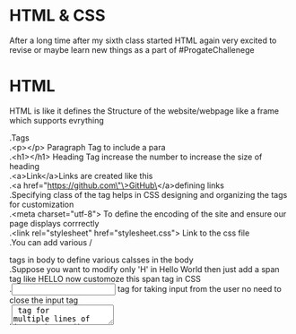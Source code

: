 # HTML & CSS
After a long time after my sixth class started HTML again very excited to revise or maybe learn new things as a part of #ProgateChallenege</br> 

# HTML

HTML is like it defines the Structure of the website/webpage like a frame which supports evrything</br>

.Tags</br>
.\<p\>\<\/p\> Paragraph Tag to include a para</br>
.\<h1\>\<\/h1\> Heading Tag increase the number to increase the size of heading</br>
.\<a\>Link\<\/a\>Links are created like this</br>
.\<a href\=\"https://github.com\"\>GitHub\<\/a\>defining links</br>
.Specifying class of the tag helps in CSS designing and organizing the tags for customization</br>
.\<meta charset=\"utf-8\"\> To define the encoding of the site and ensure our page displays corrrectly</br>
.\<link rel=\"stylesheet\" href=\"stylesheet.css\"\> Link to the css file</br>
.You can add various /<div/> tags in body to define various calsses in the body</br>
.Suppose you want to modify only 'H' in Hello World then just add a span tag like <sapn>H</span>ELLO now customoze this span tag in CSS</br>
.<input> tag for taking input from the user no need to close the input tag</br>
.<textarea> tag for multiple lines of input</br>
.<div class="new"> further usage of div class for proper displaying of multiple child elements



# CSS

CSS Cascading Style Sheets is used to design the websites like colors and decor , I'm totally new to this :smile:

.Just mention the HTML tag and you can change properties or perhaps format them like color,background etc</br>
. As we go furhter there are many things you could do like setting width and breadth adding better looks to your page</br>
. Now using the class of any tag in HTML we can specify the color etc only to selected tags</br>
.You can just change/set colors and properties of whole body or h1 or any tag by just mentioning it's name</br>
.for li tag set *list-style*/:none; to remove bullets and simply display a list</br>
.set float property in list to set alignment like left or right</br>
.defiene padding induvidually like padding-top/right/bottom/left:10px; or simply padding:toppx rpx bpx lpx; </br>
.suppose you want to change the properties of list tag in the header tag you should specify as : *.header-list* *li* {}</br>
.You can add a border with the border property ,you can specify the thickness, style(solid), and color</br>
.Customise borders further like border-bottom, border-top, border-left, or border-right.</br>
.Add more padding inside and outside border for more beautiful looks for the page</br>
.Also do add margins like margin-top etc for adding margins on any side</br>
.we use opacity property to make an element transparent.</br>
.But the problem with opacity is that it makes the entire element transparent, including all the child elements.</br>
.If we only want the background color to be transparent, we can use rgba property.</br>
.Use the display property to display elements as blocks etc block,inline-block etc</br>
.Font weight normal,bold</br>
.Using hover properties and transitions</br>
.float:left property is very useful like orientation of elements in a class
.position: absolute   exactly present on the webpage despite overlapping elements
.position: relative as said by the name relative to other elements
. text-align:center right or left
